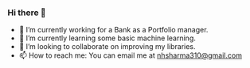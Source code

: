 ### Hi there 👋

- 🔭 I’m currently working for a Bank as a Portfolio manager.
- 🌱 I’m currently learning some basic  machine learning.
- 👯 I’m looking to collaborate on improving my libraries.
- 📫 How to reach me: You can email me at nhsharma310@gmail.com

<!--
**sharmaNeha21/sharmaNeha21** is a ✨ _special_ ✨ repository because its `README.md` (this file) appears on your GitHub profile.

Here are some ideas to get you started:

- 🔭 I’m currently working on ...
- 🌱 I’m currently learning ...
- 👯 I’m looking to collaborate on ...
- 🤔 I’m looking for help with ...
- 💬 Ask me about ...
- 📫 How to reach me: ...
- 😄 Pronouns: ...
- ⚡ Fun fact: ...
-->
